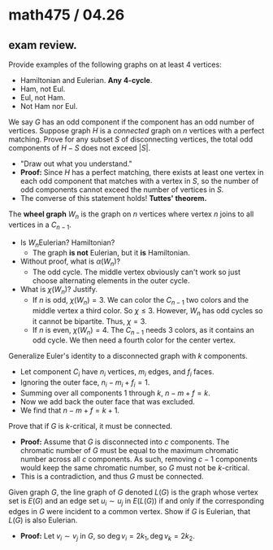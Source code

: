 # math475 / 04.26

## exam review.

Provide examples of the following graphs on at least $4$ vertices:

- Hamiltonian and Eulerian. **Any $4$-cycle**.
- Ham, not Eul.
- Eul, not Ham.
- Not Ham nor Eul.

We say $G$ has an odd component if the component has an odd number of vertices. Suppose graph $H$ is a *connected* graph on $n$ vertices with a perfect matching. Prove for any subset $S$ of disconnecting vertices, the total odd components of $H - S$ does not exceed $|S|$​.

- "Draw out what you understand."
- **Proof:** Since $H$ has a perfect matching, there exists at least one vertex in each odd component that matches with a vertex in $S$, so the number of odd components cannot exceed the number of vertices in $S$.
- The converse of this statement holds! **Tuttes' theorem.**

The **wheel graph** $W_n$ is the graph on $n$ vertices where vertex $n$ joins to all vertices in a $C_{n - 1}$.

- Is $W_n$​ Eulerian? Hamiltonian?
  - The graph **is not** Eulerian, but it **is** Hamiltonian.
- Without proof, what is $\alpha(W_n)$​​?
  - The odd cycle. The middle vertex obviously can't work so just choose alternating elements in the outer cycle.
- What is $\chi(W_n)$​? Justify.
  - If $n$ is odd, $\chi(W_n) = 3$. We can color the $C_{n - 1}$ two colors and the middle vertex a third color. So $\chi \leq 3$. However, $W_n$ has odd cycles so it cannot be bipartite. Thus, $\chi = 3$.
  - If $n$ is even, $\chi(W_n) = 4$. The $C_{n - 1}$ needs $3$ colors, as it contains an odd cycle. We then need a fourth color for the center vertex.

Generalize Euler's identity to a disconnected graph with $k$ components. 

- Let component $C_i$ have $n_i$ vertices, $m_i$ edges, and $f_i$ faces.
- Ignoring the outer face, $n_i - m_i + f_i = 1$​.
- Summing over all components $1$ through $k$, $n - m + f = k$. 
- Now we add back the outer face that was excluded.
- We find that $n - m + f = k + 1$​.

Prove that if $G$ is $k$-critical, it must be connected.

- **Proof:** Assume that $G$ is disconnected into $c$ components. The chromatic number of $G$ must be equal to the maximum chromatic number across all $c$ components. As such, removing $c - 1$ components would keep the same chromatic number, so $G$ must not be $k$​-critical. 
- This is a contradiction, and thus $G$​ must be connected.

Given graph $G$, the line graph of $G$ denoted $L(G)$ is the graph whose vertex set is $E(G)$ and an edge set $u_i \sim u_j$ in $E(L(G))$ if and only if the corresponding edges in $G$ were incident to a common vertex. Show if $G$ is Eulerian, that $L(G)$ is also Eulerian.

- **Proof:** Let $v_i \sim v_j$ in $G$, so $\deg v_i = 2k_1, \deg v_k = 2k_2$. 

